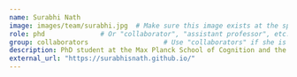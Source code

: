 ```yaml
---
name: Surabhi Nath
image: images/team/surabhi.jpg  # Make sure this image exists at the specified path
role: phd              # Or "collaborator", "assistant professor", etc.
group: collaborators                   # Use "collaborators" if she is a collaborator
description: PhD student at the Max Planck School of Cognition and the Max Planck Institute for Biological Cybernetics
external_url: "https://surabhisnath.github.io/"
---
```

